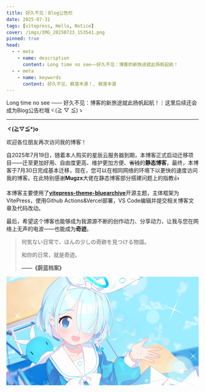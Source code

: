 ```yaml
---
title: 好久不见｜Blog公告栏
date: 2025-07-31
tags: [vitepress, Hello, Notice]
cover: /imgs/IMG_20250723_153541.png
pinned: true
head:
  - - meta
    - name: description
      content: Long time no see——好久不见：博客的新旅途就此扬帆起航！
  - - meta
    - name: keywords
      content: 好久不见，枫落丰源！, 枫落丰源
---
```


Long time no see —— 好久不见：博客的新旅途就此扬帆起航！｜这里后续还会成为Blog公告栏哦ヾ(≧ ▽ ≦)ゝ

---

**ヾ(≧▽≦*)o**

欢迎各位朋友再次访问我的博客！

自2025年7月19日，随着本人购买的星辰云服务器到期，本博客正式启动迁移项目——迁至更加好用、自由度更高、维护更加方便、~~省钱~~的**静态博客**，最终，本博客于7月30日完成基本迁移，现在，您可以在相同网络的环境下以更快的速度访问我的博客。在此特别感谢**Mugzx**大佬在静态博客部分搭建问题上的指教👍

本博客主要使用了[**vitepress-theme-bluearchive**](https://github.com/Alittfre/vitepress-theme-bluearchive "蔚蓝档案主题")开源主题，主体框架为VitePress，使用Github Actions&Vercel部署，VS Code编辑并提交相关博客文章及代码改动。

最后，希望这个博客也能够成为我源源不断的创作动力、分享动力，让我与您在网络上无声的电波——也能成为**奇迹**。

> 何気ない日常で、ほんの少しの奇跡を見つける物語。
>
> 和你的日常，就是奇迹。
>
> **——《蔚蓝档案》**

![阿洛娜](/public/imgs/IMG_20250723_153541.png "阿洛娜")
